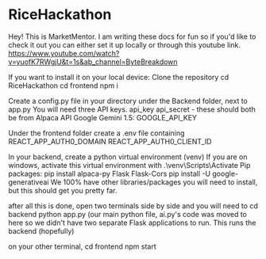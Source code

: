 # RiceHackathon
Hey! This is MarketMentor. I am writing these docs for fun so if you'd like to check it out you can either set it up locally or through this youtube link.
https://www.youtube.com/watch?v=yuofK7RWgjU&t=1s&ab_channel=ByteBreakdown

If you want to install it on your local device:
Clone the repository
cd RiceHackathon 
cd frontend
npm i

Create a config.py file in your directory under the Backend folder, next to app.py
You will need three API keys.
api_key
api_secret - these should both be from Alpaca API
Google Gemini 1.5: GOOGLE_API_KEY

Under the frontend folder create a .env file containing 
REACT_APP_AUTH0_DOMAIN
REACT_APP_AUTH0_CLIENT_ID

In your backend, create a python virtual environment (venv)
If you are on windows, activate this virtual environment with .\venv\Scripts\Activate
Pip packages:
pip install alpaca-py Flask Flask-Cors 
pip install -U google-generativeai
We 100% have other libraries/packages you will need to install, but this should get you pretty far. 

after all this is done, open two terminals side by side and you will need to
cd backend 
python app.py (our main python file, ai.py's code was moved to here so we didn't have two separate Flask applications to run.
This runs the backend (hopefully)

on your other terminal,
cd frontend
npm start
